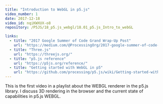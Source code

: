 ```yaml
---
title: "Introduction to WebGL in p5.js"
video_number: 1
date: 2017-12-18
video_id: nqiKWXUX-o8
repository: /P5JS/18_p5.js_webgl/18.01_p5.js_Intro_to_webGL

links:
  - title: "2017 Google Summer of Code Grand Wrap-Up Post"
    url: "https://medium.com/@ProcessingOrg/2017-google-summer-of-code-grand-wrap-up-post-16680b1438db"
  - title: "Three.js"
    url: "https://threejs.org/"
  - title: "p5.js reference"
    url: "https://p5js.org/reference/"
  - title: "Getting started with WebGL in p5"
    url: "https://github.com/processing/p5.js/wiki/Getting-started-with-WebGL-in-p5"
---
```

This is the first video in a playlist about the WEBGL renderer in the p5.js library.
I discuss 3D rendering in the browser and the current state of capabilities in p5.js WEBGL.
